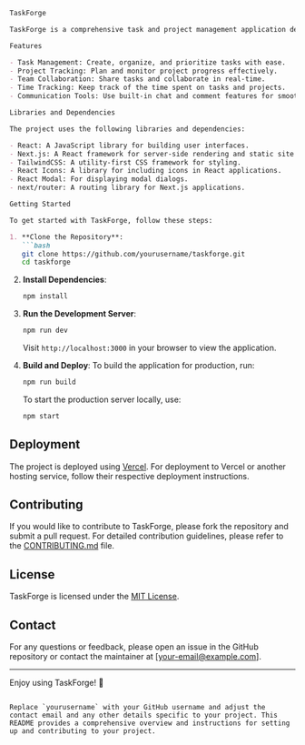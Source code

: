 ```markdown
TaskForge

TaskForge is a comprehensive task and project management application designed to help individuals and teams streamline their workflow. It offers powerful features for task organization, project tracking, team collaboration, and more.

Features

- Task Management: Create, organize, and prioritize tasks with ease.
- Project Tracking: Plan and monitor project progress effectively.
- Team Collaboration: Share tasks and collaborate in real-time.
- Time Tracking: Keep track of the time spent on tasks and projects.
- Communication Tools: Use built-in chat and comment features for smooth communication.

Libraries and Dependencies

The project uses the following libraries and dependencies:

- React: A JavaScript library for building user interfaces.
- Next.js: A React framework for server-side rendering and static site generation.
- TailwindCSS: A utility-first CSS framework for styling.
- React Icons: A library for including icons in React applications.
- React Modal: For displaying modal dialogs.
- next/router: A routing library for Next.js applications.

Getting Started

To get started with TaskForge, follow these steps:

1. **Clone the Repository**:
   ```bash
   git clone https://github.com/yourusername/taskforge.git
   cd taskforge
   ```

2. **Install Dependencies**:
   ```bash
   npm install
   ```

3. **Run the Development Server**:
   ```bash
   npm run dev
   ```

   Visit `http://localhost:3000` in your browser to view the application.

4. **Build and Deploy**:
   To build the application for production, run:
   ```bash
   npm run build
   ```

   To start the production server locally, use:
   ```bash
   npm start
   ```

## Deployment

The project is deployed using [Vercel](https://vercel.com). For deployment to Vercel or another hosting service, follow their respective deployment instructions.

## Contributing

If you would like to contribute to TaskForge, please fork the repository and submit a pull request. For detailed contribution guidelines, please refer to the [CONTRIBUTING.md](CONTRIBUTING.md) file.

## License

TaskForge is licensed under the [MIT License](LICENSE).

## Contact

For any questions or feedback, please open an issue in the GitHub repository or contact the maintainer at [your-email@example.com].

---

Enjoy using TaskForge! 🚀
```

Replace `yourusername` with your GitHub username and adjust the contact email and any other details specific to your project. This README provides a comprehensive overview and instructions for setting up and contributing to your project.
